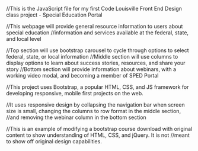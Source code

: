 //This is the JavaScript file for my first Code Louisville Front End Design class project - Special Education Portal

//This webpage will provide general resource information to users about special education
//information and services available at the federal, state, and local level

//Top section will use bootstrap carousel to cycle through options to select federal, state, or local information
//Middle section will use columns to display options to learn about success stories, resources, and share your story
//Bottom section will provide information about webinars, with a working video modal, and becoming a member of SPED Portal

//This project uses Bootstrap, a popular HTML, CSS, and JS framework for developing responsive, mobile first projects on the web.

//It uses responsive design by collapsing the navigation bar when screen size is small, changing the columns to row format in the middle section,
//and removing the webinar column in the bottom section

//This is an example of modifying a bootstrap course download with original content to show understanding of HTML, CSS, and jQuery. It is not
//meant to show off original design capabilities.
